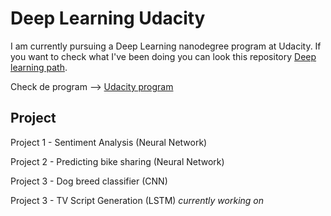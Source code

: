 # Deep Learning Udacity

I am currently pursuing a Deep Learning nanodegree program at Udacity. If you want to check what I've been doing you can look this repository [Deep learning path](https://github.com/HannaLAguilar/Deep_Learning_path).

Check de program --> [Udacity program](https://www.udacity.com/course/deep-learning-nanodegree--nd101)

## Project

Project 1 - Sentiment Analysis (Neural Network) 

Project 2 - Predicting bike sharing (Neural Network) 

Project 3 - Dog breed classifier (CNN)

Project 3 - TV Script Generation (LSTM) *currently working on*










